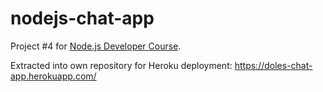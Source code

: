 # nodejs-chat-app
Project #4 for [Node.js Developer Course](https://github.com/matthewdoles/nodejs-developer-course).

Extracted into own repository for Heroku deployment: https://doles-chat-app.herokuapp.com/
